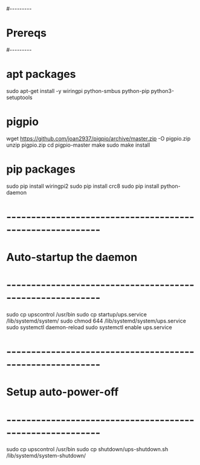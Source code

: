 
#---------
# Prereqs
#---------

# apt packages
sudo apt-get install -y wiringpi python-smbus python-pip python3-setuptools
# pigpio
wget https://github.com/joan2937/pigpio/archive/master.zip -O pigpio.zip
unzip pigpio.zip
cd pigpio-master
make
sudo make install
# pip packages
sudo pip install wiringpi2
sudo pip install crc8
sudo pip install python-daemon

# ---------------------------------------------------------
# Auto-startup the daemon
# ---------------------------------------------------------

sudo cp upscontrol /usr/bin
sudo cp startup/ups.service /lib/systemd/system/
sudo chmod 644 /lib/systemd/system/ups.service
sudo systemctl daemon-reload
sudo systemctl enable ups.service

# ---------------------------------------------------------
# Setup auto-power-off
# ---------------------------------------------------------

sudo cp upscontrol /usr/bin
sudo cp shutdown/ups-shutdown.sh /lib/systemd/system-shutdown/
